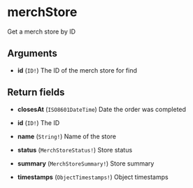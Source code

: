 # merchStore

Get a merch store by ID

## Arguments

-   **id** (`ID!`)
    The ID of the merch store for find

## Return fields

-   **closesAt** (`ISO8601DateTime`)
    Date the order was completed

-   **id** (`ID!`)
    The ID

-   **name** (`String!`)
    Name of the store

-   **status** (`MerchStoreStatus!`)
    Store status

-   **summary** (`MerchStoreSummary!`)
    Store summary

-   **timestamps** (`ObjectTimestamps!`)
    Object timestamps
